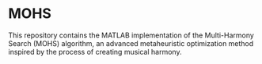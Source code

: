 # MOHS
This repository contains the MATLAB implementation of the Multi-Harmony Search (MOHS) algorithm, an advanced metaheuristic optimization method inspired by the process of creating musical harmony.
